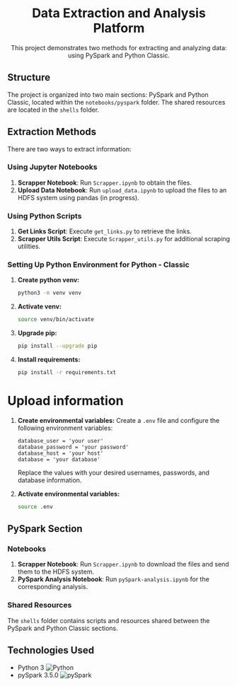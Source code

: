 <h1 align="center">
  <br>
  <b>Data Extraction and Analysis Platform</b>
  <br>
</h1>

<p align="center">
  This project demonstrates two methods for extracting and analyzing data: using PySpark and Python Classic.
  <br>
</p>

## Structure

The project is organized into two main sections: PySpark and Python Classic, located within the `notebooks/pyspark` folder. The shared resources are located in the `shells` folder.

## Extraction Methods

There are two ways to extract information:

### Using Jupyter Notebooks

1. **Scrapper Notebook**: Run `Scrapper.ipynb` to obtain the files.
2. **Upload Data Notebook**: Run `upload_data.ipynb` to upload the files to an HDFS system using pandas (in progress).

### Using Python Scripts

1. **Get Links Script**: Execute `get_links.py` to retrieve the links.
2. **Scrapper Utils Script**: Execute `Scrapper_utils.py` for additional scraping utilities.

### Setting Up Python Environment for Python - Classic

1. **Create python venv:**
    ```bash
    python3 -m venv venv
    ```

2. **Activate venv:**
    ```bash
    source venv/bin/activate
    ```

3. **Upgrade pip:**
    ```bash
    pip install --upgrade pip
    ```

4. **Install requirements:**
    ```bash
    pip install -r requirements.txt
    ```
# Upload information

1. **Create environmental variables:**
    Create a `.env` file and configure the following environment variables:
    ```env
    database_user = 'your user'
    database_password = 'your password'
    database_host = 'your host'
    database = 'your database'
    ```
   Replace the values with your desired usernames, passwords, and database information.

2. **Activate environmental variables:**
    ```bash
    source .env
    ```

## PySpark Section

### Notebooks

1. **Scrapper Notebook**: Run `Scrapper.ipynb` to download the files and send them to the HDFS system.
2. **PySpark Analysis Notebook**: Run `pySpark-analysis.ipynb` for the corresponding analysis.

### Shared Resources

The `shells` folder contains scripts and resources shared between the PySpark and Python Classic sections.

## Technologies Used

- Python 3 ![Python](https://img.shields.io/badge/Python-3.x-blue)
- pySpark 3.5.0 ![pySpark](https://img.shields.io/badge/pySpark-3.5.0-orange)

